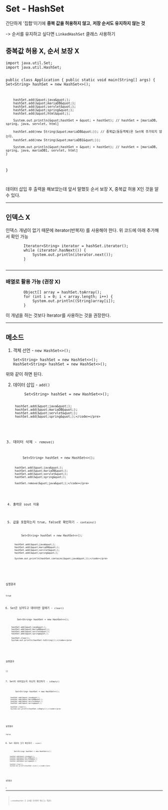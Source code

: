 <h1 id="set---hashset">Set - HashSet</h1>
<p>간단하게 '집합'이기에 <strong>중복 값을 허용하지 않고</strong>, <strong>저장 순서도 유지하지 않는 것</strong></p>
<p>-&gt; 순서를 유지하고 싶다면 <code>LinkedHashSet</code> 클래스 사용하기</p>
<h2 id="중복값-허용-x-순서-보장-x">중복값 허용 X, 순서 보장 X</h2>
<pre><code class="language-java">import java.util.Set;
import java.util.HashSet;

public class Application {
    public static void main(String[] args) {
        Set&lt;String&gt; hashSet = new HashSet&lt;&gt;();

        hashSet.add(&quot;java&quot;);
        hashSet.add(&quot;mariaDB&quot;);
        hashSet.add(&quot;servlet&quot;);
        hashSet.add(&quot;spring&quot;);
        hashSet.add(&quot;html&quot;);

        System.out.println(&quot;hashSet = &quot; + hashSet); // hashSet = [mariaDB, spring, java, servlet, html]

        hashSet.add(new String(&quot;mariaDB&quot;)); // 중복값(동등객체)은 Set에 추가되지 않는다.
        hashSet.add(new String(&quot;mariaDB1&quot;));

        System.out.println(&quot;hashSet = &quot; + hashSet); // hashSet = [mariaDB, spring, java, mariaDB1, servlet, html]
    }
}</code></pre>
<p><img alt="" src="https://velog.velcdn.com/images/jojehuni_9759/post/a636d3a8-711d-4072-b32c-ddb2f06d56f9/image.png" /></p>
<p>데이터 삽입 후 출력을 해보았는데 앞서 말했듯 순서 보장 X, 중복값 허용 X인 것을 알 수 있다.</p>
<hr />
<h2 id="인덱스-x">인덱스 X</h2>
<p>인덱스 개념이 없기 때문에 iterator(반복자) 를 사용해야 한다.
위 코드에 아래 추가해서 확인 가능</p>
<pre><code class="language-java">        Iterator&lt;String&gt; iterator = hashSet.iterator();
        while (iterator.hasNext()) {
            System.out.println(iterator.next());
        }</code></pre>
<p><img alt="" src="https://velog.velcdn.com/images/jojehuni_9759/post/31a54c08-52f3-41a5-9c52-1c55f5f5c5e4/image.png" /></p>
<hr />
<h3 id="배열로-활용-가능-권장-x">배열로 활용 가능 (권장 X)</h3>
<pre><code class="language-java">        Object[] array = hashSet.toArray();
        for (int i = 0; i &lt; array.length; i++) {
            System.out.println((String)array[i]);
        }</code></pre>
<p>이 개념을 하는 것보다 Iterator를 사용하는 것을 권장한다.</p>
<hr />
<h2 id="메소드">메소드</h2>
<ol>
<li>객체 선언 - <code>new HashSet&lt;&gt;();</code><pre><code class="language-java">Set&lt;String&gt; hashSet = new HashSet&lt;&gt;();
HashSet&lt;String&gt; hashSet = new HashSet&lt;&gt;();</code></pre>
</li>
</ol>
<p>위와 같이 하면 된다.</p>
<ol start="2">
<li><p>데이터 삽입 - <code>add()</code></p>
<pre><code class="language-java">     Set&lt;String&gt; hashSet = new HashSet&lt;&gt;();

     hashSet.add(&quot;java&quot;);
     hashSet.add(&quot;mariaDB&quot;);
     hashSet.add(&quot;servlet&quot;);
     hashSet.add(&quot;spring&quot;);</code></pre>
</li>
<li><p>데이터 삭제 - <code>remove()</code></p>
<pre><code class="language-java">     Set&lt;String&gt; hashSet = new HashSet&lt;&gt;();

     hashSet.add(&quot;java&quot;);
     hashSet.add(&quot;mariaDB&quot;);
     hashSet.add(&quot;servlet&quot;);
     hashSet.add(&quot;spring&quot;);

     hashSet.remove(&quot;java&quot;);</code></pre>
</li>
<li><p>출력은 sout 이용</p>
</li>
<li><p>값을 포함하는지 true, false로 확인하기 - <code>contains()</code></p>
<pre><code class="language-java">     Set&lt;String&gt; hashSet = new HashSet&lt;&gt;();

     hashSet.add(&quot;java&quot;);
     hashSet.add(&quot;mariaDB&quot;);
     hashSet.add(&quot;servlet&quot;);
     hashSet.add(&quot;spring&quot;);

     System.out.println(hashSet.contains(&quot;java&quot;));</code></pre>
</li>
</ol>
<p>실행결과</p>
<pre><code>true</code></pre><ol start="6">
<li><p>Set은 남겨두고 데이터만 없애기 - <code>clear()</code></p>
<pre><code class="language-java">     Set&lt;String&gt; hashSet = new HashSet&lt;&gt;();

     hashSet.add(&quot;java&quot;);
     hashSet.add(&quot;mariaDB&quot;);
     hashSet.add(&quot;servlet&quot;);
     hashSet.add(&quot;spring&quot;);

     hashSet.clear();
     System.out.println(hashSet.toString());</code></pre>
</li>
</ol>
<p>실행결과</p>
<pre><code>[]</code></pre><ol start="7">
<li><p>Set이 비어있는지 아닌지 확인하기 - <code>isEmpty()</code></p>
<pre><code class="language-java">     Set&lt;String&gt; hashSet = new HashSet&lt;&gt;();

     hashSet.add(&quot;java&quot;);
     hashSet.add(&quot;mariaDB&quot;);
     hashSet.add(&quot;servlet&quot;);
     hashSet.add(&quot;spring&quot;);

     hashSet.clear();
     System.out.println(hashSet.isEmpty());</code></pre>
</li>
</ol>
<p>실행결과</p>
<pre><code>false</code></pre><ol start="8">
<li><p>Set 데이터 크기 확인하기 - <code>size()</code></p>
<pre><code class="language-java">     Set&lt;String&gt; hashSet = new HashSet&lt;&gt;();

     hashSet.add(&quot;java&quot;);
     hashSet.add(&quot;mariaDB&quot;);
     hashSet.add(&quot;servlet&quot;);
     hashSet.add(&quot;spring&quot;);

     hashSet.clear();
     System.out.println(hashSet.size());</code></pre>
</li>
</ol>
<p>실행결과</p>
<pre><code>4</code></pre><hr />
<blockquote>
<p>LinkedHashSet 은 순서를 유지하며 메소드는 똑같다.</p>
</blockquote>